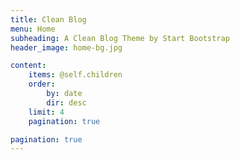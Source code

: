 ```yaml
---
title: Clean Blog
menu: Home
subheading: A Clean Blog Theme by Start Bootstrap
header_image: home-bg.jpg

content:
    items: @self.children
    order:
        by: date
        dir: desc
    limit: 4
    pagination: true

pagination: true
---
```

